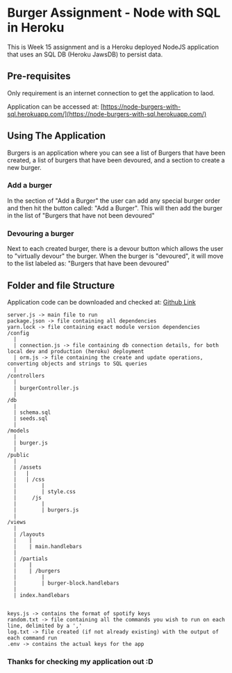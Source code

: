 # Burger Assignment - Node with SQL in Heroku

This is Week 15 assignment and is a Heroku deployed NodeJS application that uses an SQL DB (Heroku JawsDB) to persist data.

## Pre-requisites

Only requirement is an internet connection to get the application to laod.

Application can be accessed at: [https://node-burgers-with-sql.herokuapp.com/](https://node-burgers-with-sql.herokuapp.com/)

## Using The Application

Burgers is an application where you can see a list of Burgers that have been created, a list of burgers that have been devoured, and a section to create a new burger.

### Add a burger

In the section of "Add a Burger" the user can add any special burger order and then hit the button called: "Add a Burger". This will then add the burger in the list of "Burgers that have not been devoured"

### Devouring a burger

Next to each created burger, there is a devour button which allows the user to "virtually devour" the burger. When the burger is "devoured", it will move to the list labeled as: "Burgers that have been devoured"

## Folder and file Structure

Application code can be downloaded and checked at: [Github Link](https://github.com/jckozy86/burger)

```
server.js -> main file to run
package.json -> file containing all dependencies
yarn.lock -> file containing exact module version dependencies
/config 
  |
  | connection.js -> file containing db connection details, for both local dev and production (heroku) deployment
  | orm.js -> file containing the create and update operations, converting objects and strings to SQL queries
  |
/controllers
  |
  | burgerController.js
  |
/db
  |
  | schema.sql
  | seeds.sql
  |
/models
  |
  | burger.js
  |
/public
  |
  | /assets
  |   |
  |   | /css
  |        |
  |        | style.css
  |     /js
  |        |
  |        | burgers.js
  |  
/views
  |
  | /layouts
  |    |
  |    | main.handlebars
  |
  | /partials 
  |    |
  |    | /burgers
  |        |
  |        | burger-block.handlebars
  |
  | index.handlebars


keys.js -> contains the format of spotify keys
random.txt -> file containing all the commands you wish to run on each line, delimited by a ','
log.txt -> file created (if not already existing) with the output of each command run
.env -> contains the actual keys for the app
```

### Thanks for checking my application out :D
